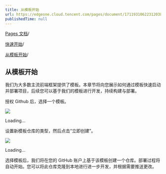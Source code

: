 ```yaml
---
title: 从模板开始
url: https://edgeone.cloud.tencent.com/pages/document/171193106223120384
publishedTime: null
---
```


[Pages 文档](https://edgeone.cloud.tencent.com/pages/document/162936635171454976)/

[快速开始](https://edgeone.cloud.tencent.com/pages/document/171193092266749952)/

[从模板开始](https://edgeone.cloud.tencent.com/pages/document/171193106223120384)/

## 从模板开始

我们为大多数主流前端框架提供了模板。本章节将向您展示如何通过模板快速启动并部署项目，后续您可以基于我们的模板进行开发，持续构建与部署。

授权 Github 后，选择一个模板。

![](https://write-document-release-1258344699.cos.ap-guangzhou.myqcloud.com/100027864926%2Fdac5eeb40fbc11f08c275254001c06ec.png)

Loading…

设置新模板仓库的类型，然后点击“立即创建”。

![](https://write-document-release-1258344699.cos.ap-guangzhou.myqcloud.com/100026466949%2Feafa154700a411f08c4452540044a08e.png)

Loading…

选择模板后，我们将在您的 GitHub 账户上基于该模板创建一个仓库。部署过程将自动开始。您可以将此仓库克隆到本地进行进一步开发，并根据需要推送更改。

